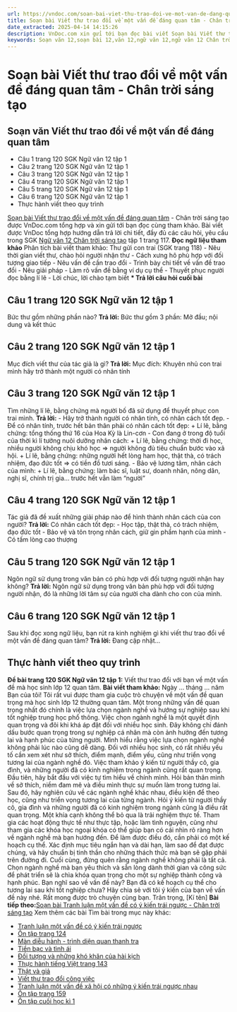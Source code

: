 ```yaml
---
url: https://vndoc.com/soan-bai-viet-thu-trao-doi-ve-mot-van-de-dang-quan-tam-chan-troi-sang-tao-321434
title: Soạn bài Viết thư trao đổi về một vấn đề đáng quan tâm - Chân trời sáng tạo - VnDoc.com
date_extracted: 2025-04-14 14:15:26
description: VnDoc.com xin gửi tới bạn đọc bài viết Soạn bài Viết thư trao đổi về một vấn đề đáng quan tâm - Chân trời sáng tạo. Mời các bạn cùng tham khảo chi tiết.
keywords: Soạn văn 12,soạn bài 12,văn 12,ngữ văn 12,ngữ văn 12 Chân trời sáng tạo,soạn ngữ văn 12,giải ngữ văn 12,soạn văn 12 Chân trời sáng tạo,soạn văn 12 Chân trời sáng tạo ngắn nhất,soạn văn 12 tập 1 trang 117 Chân trời sáng tạo,Soạn bài Viết thư trao đổi về một vấn đề đáng quan tâm Chân trời sáng tạo,Soạn bài Viết thư trao đổi về một vấn đề đáng quan tâm,Soạn văn Viết thư trao đổi về một vấn đề đáng quan tâm,Viết thư trao đổi về một vấn đề đáng quan tâm,soạn văn 12 tập 1 trang 117
---
```


# Soạn bài Viết thư trao đổi về một vấn đề đáng quan tâm - Chân trời sáng tạo
## Soạn văn Viết thư trao đổi về một vấn đề đáng quan tâm
  * Câu 1 trang 120 SGK Ngữ văn 12 tập 1
  * Câu 2 trang 120 SGK Ngữ văn 12 tập 1
  * Câu 3 trang 120 SGK Ngữ văn 12 tập 1
  * Câu 4 trang 120 SGK Ngữ văn 12 tập 1
  * Câu 5 trang 120 SGK Ngữ văn 12 tập 1
  * Câu 6 trang 120 SGK Ngữ văn 12 tập 1
  * Thực hành viết theo quy trình

[Soạn bài Viết thư trao đổi về một vấn đề đáng quan tâm](<https://vndoc.com/soan-bai-viet-thu-trao-doi-ve-mot-van-de-dang-quan-tam-chan-troi-sang-tao-321434>) \- Chân trời sáng tạo được VnDoc.com tổng hợp và xin gửi tới bạn đọc cùng tham khảo. Bài viết được VnDoc tổng hợp hướng dẫn trả lời chi tiết, đầy đủ các câu hỏi, yêu cầu trong SGK [Ngữ văn 12 Chân trời sáng tạo](<https://vndoc.com/soan-van-12-chan-troi-sang-tao>) tập 1 trang 117.
**Đọc ngữ liệu tham khảo**
Phân tích bài viết tham khảo: Thư gửi con trai \(SGK trang 118\)
\- Nêu thời gian viết thư, chào hỏi người nhận thư
\- Cách xưng hô phù hợp với đối tượng giao tiếp
\- Nêu vấn đề cần trao đổi
\- Trình bày chi tiết về vấn đề trao đổi
\- Nêu giải pháp
\- Làm rõ vấn đề bằng ví dụ cụ thể
\- Thuyết phục người đọc bằng lí lẽ
\- Lời chúc, lời chào tạm biết
**\* Trả lời câu hỏi cuối bài**
## Câu 1 trang 120 SGK Ngữ văn 12 tập 1
Bức thư gồm những phần nào?
**Trả lời:**
Bức thư gồm 3 phần: Mở đầu; nội dung và kết thúc
## Câu 2 trang 120 SGK Ngữ văn 12 tập 1
Mục đích viết thư của tác giả là gì?
**Trả lời:**
Mục đích: Khuyên nhủ con trai mình hãy trở thành một người có nhân tính
## Câu 3 trang 120 SGK Ngữ văn 12 tập 1
Tìm những lí lẽ, bằng chứng mà người bố đã sử dụng để thuyết phục con trai mình.
**Trả lời:**
\- Hãy trở thành người có nhân tính, có nhân cách tốt đẹp.
\- Để có nhân tính, trước hết bản thân phải có nhân cách tốt đẹp:
\+ Lí lẽ, bằng chứng: tổng thống thứ 16 của Hoa Kỳ là Lin-cơn
\- Con đang ở trong độ tuổi của thời kì lí tưởng nuôi dưỡng nhân cách:
\+ Lí lẽ, bằng chứng: thời đi học, nhiều người không chịu khó học => người không đủ tiêu chuẩn bước vào xã hội.
\+ Lí lẽ, bằng chứng: những người hết lòng ham học, thật thà, có trách nhiệm, đạo đức tốt => có tiền đồ tươi sáng.
\- Bảo vệ lương tâm, nhân cách của mình:
\+ Lí lẽ, bằng chứng: làm bác sĩ, luật sư, doanh nhân, nông dân, nghị sĩ, chính trị gia… trước hết vẫn làm “người”
## Câu 4 trang 120 SGK Ngữ văn 12 tập 1
Tác giả đã đề xuất những giải pháp nào để hình thành nhân cách của con người?
**Trả lời:**
Có nhân cách tốt đẹp:
\- Học tập, thật thà, có trách nhiệm, đạo đức tốt
\- Bảo vệ và tôn trọng nhân cách, giữ gìn phẩm hạnh của mình
\- Có tấm lòng cao thượng
## Câu 5 trang 120 SGK Ngữ văn 12 tập 1
Ngôn ngữ sử dụng trong văn bản có phù hợp với đối tượng người nhận hay không?
**Trả lời:**
Ngôn ngữ sử dụng trong văn bản phù hợp với đối tượng người nhận, đó là những lời tâm sự của người cha dành cho con của mình.
## Câu 6 trang 120 SGK Ngữ văn 12 tập 1
Sau khi đọc xong ngữ liệu, bạn rút ra kinh nghiệm gì khi viết thư trao đổi về một vấn đề đáng quan tâm?
**Trả lời:**
Đang cập nhật...
## Thực hành viết theo quy trình
**Đề bài trang 120 SGK Ngữ văn 12 tập 1:** Viết thư trao đổi với bạn về một vấn đề mà học sinh lớp 12 quan tâm.
**Bài viết tham khảo:**
Ngày … tháng … năm
Bạn của tôi\!
Tôi rất vui được tham gia cuộc trò chuyện về một vấn đề quan trọng mà học sinh lớp 12 thường quan tâm. Một trong những vấn đề quan trọng nhất đó chính là việc lựa chọn ngành nghề và hướng sự nghiệp sau khi tốt nghiệp trung học phổ thông.
Việc chọn ngành nghề là một quyết định quan trọng và đôi khi khá áp đặt đối với nhiều học sinh. Đây không chỉ đánh dấu bước quan trọng trong sự nghiệp cá nhân mà còn ảnh hưởng đến tương lai và hạnh phúc của từng người.
Mình hiểu rằng việc lựa chọn ngành nghề không phải lúc nào cũng dễ dàng. Đối với nhiều học sinh, có rất nhiều yếu tố cần xem xét như sở thích, điểm mạnh, điểm yếu, cũng như triển vọng tương lai của ngành nghề đó. Việc tham khảo ý kiến từ người thầy cô, gia đình, và những người đã có kinh nghiệm trong ngành cũng rất quan trọng.
Đầu tiên, hãy bắt đầu với việc tự tìm hiểu về chính mình. Hỏi bản thân mình về sở thích, niềm đam mê và điều mình thực sự muốn làm trong tương lai. Sau đó, hãy nghiên cứu về các ngành nghề khác nhau, điều kiện để theo học, cũng như triển vọng tương lai của từng ngành. Hỏi ý kiến từ người thầy cô, gia đình và những người đã có kinh nghiệm trong ngành cũng là điều rất quan trọng.
Một khía cạnh không thể bỏ qua là trải nghiệm thực tế. Tham gia các hoạt động thực tế như thực tập, hoặc làm tình nguyện, cũng như tham gia các khóa học ngoại khóa có thể giúp bạn có cái nhìn rõ ràng hơn về ngành nghề mà bạn hướng đến.
Để làm được điều đó, cần phải có một kế hoạch cụ thể. Xác định mục tiêu ngắn hạn và dài hạn, làm sao để đạt được chúng, và hãy chuẩn bị tinh thần cho những thách thức mà bạn sẽ gặp phải trên đường đi.
Cuối cùng, đừng quên rằng ngành nghề không phải là tất cả. Chọn ngành nghề mà bạn yêu thích và sẵn lòng dành thời gian và công sức để phát triển sẽ là chìa khóa quan trọng cho một sự nghiệp thành công và hạnh phúc.
Bạn nghĩ sao về vấn đề này? Bạn đã có kế hoạch cụ thể cho tương lai sau khi tốt nghiệp chưa? Hãy chia sẻ với tôi ý kiến của bạn về vấn đề này nhé. Rất mong được trò chuyện cùng bạn.
Trân trọng,
\[Kí tên\]
**Bài tiếp theo:**[Soạn bài Tranh luận một vấn đề có ý kiến trái ngược - Chân trời sáng tạo](<https://vndoc.com/soan-bai-tranh-luan-mot-van-de-co-y-kien-trai-nguoc-chan-troi-sang-tao-321438>)
Xem thêm các bài Tìm bài trong mục này khác:
  * [Tranh luận một vấn đề có ý kiến trái ngược](</soan-bai-tranh-luan-mot-van-de-co-y-kien-trai-nguoc-chan-troi-sang-tao-321438>)
  * [Ôn tập trang 124](</soan-bai-on-tap-trang-124-chan-troi-sang-tao-321440>)
  * [Màn diễu hành - trình diện quan thanh tra](</soan-bai-man-dieu-hanh-trinh-dien-quan-thanh-tra-chan-troi-sang-tao-321451>)
  * [Tiền bạc và tình ái](</soan-bai-tien-bac-va-tinh-ai-chan-troi-sang-tao-321455>)
  * [Đối tượng và những khó khăn của hài kịch](</soan-bai-doi-tuong-va-nhung-kho-khan-cua-hai-kich-chan-troi-sang-tao-321461>)
  * [Thực hành tiếng Việt trang 143](</soan-bai-thuc-hanh-tieng-viet-trang-143-chan-troi-sang-tao-321462>)
  * [Thật và giả](</soan-bai-that-va-gia-chan-troi-sang-tao-321466>)
  * [Viết thư trao đổi công việc](</soan-bai-viet-thu-trao-doi-cong-viec-chan-troi-sang-tao-321470>)
  * [Tranh luận một vấn đề xã hội có những ý kiến trái ngược nhau](</soan-bai-tranh-luan-mot-van-de-xa-hoi-co-nhung-y-kien-trai-nguoc-nhau-chan-troi-sang-tao-321472>)
  * [Ôn tập trang 159](</soan-bai-on-tap-trang-159-chan-troi-sang-tao-321474>)
  * [Ôn tập cuối học kì 1](</soan-bai-on-tap-cuoi-hoc-ki-1-chan-troi-sang-tao-321476>)

